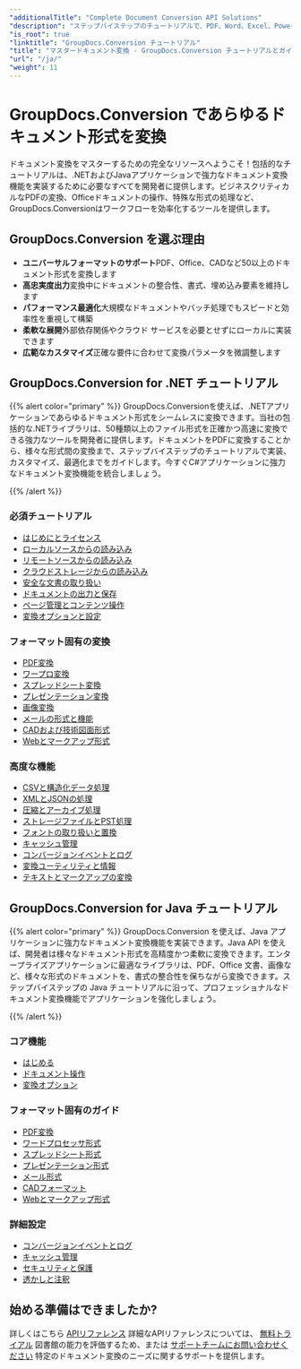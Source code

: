 ```yaml
---
"additionalTitle": "Complete Document Conversion API Solutions"
"description": "ステップバイステップのチュートリアルで、PDF、Word、Excel、PowerPointなど50以上の形式を変換する方法を学びましょう。アプリケーションにシームレスなドキュメント変換を実装できます。"
"is_root": true
"linktitle": "GroupDocs.Conversion チュートリアル"
"title": "マスタードキュメント変換 - GroupDocs.Conversion チュートリアルとガイド"
"url": "/ja/"
"weight": 11
---
```


# GroupDocs.Conversion であらゆるドキュメント形式を変換

ドキュメント変換をマスターするための完全なリソースへようこそ！包括的なチュートリアルは、.NETおよびJavaアプリケーションで強力なドキュメント変換機能を実装するために必要なすべてを開発者に提供します。ビジネスクリティカルなPDFの変換、Officeドキュメントの操作、特殊な形式の処理など、GroupDocs.Conversionはワークフローを効率化するツールを提供します。

## GroupDocs.Conversion を選ぶ理由

- **ユニバーサルフォーマットのサポート**PDF、Office、CADなど50以上のドキュメント形式を変換します
- **高忠実度出力**変換中にドキュメントの整合性、書式、埋め込み要素を維持します
- **パフォーマンス最適化**大規模なドキュメントやバッチ処理でもスピードと効率性を重視して構築
- **柔軟な展開**外部依存関係やクラウド サービスを必要とせずにローカルに実装できます
- **広範なカスタマイズ**正確な要件に合わせて変換パラメータを微調整します

## GroupDocs.Conversion for .NET チュートリアル

{{% alert color="primary" %}}
GroupDocs.Conversionを使えば、.NETアプリケーションであらゆるドキュメント形式をシームレスに変換できます。当社の包括的な.NETライブラリは、50種類以上のファイル形式を正確かつ高速に変換できる強力なツールを開発者に提供します。ドキュメントをPDFに変換することから、様々な形式間の変換まで、ステップバイステップのチュートリアルで実装、カスタマイズ、最適化までをガイドします。今すぐC#アプリケーションに強力なドキュメント変換機能を統合しましょう。

{{% /alert %}}

### 必須チュートリアル

- [はじめにとライセンス](./net/getting-started-licensing/)
- [ローカルソースからの読み込み](./net/loading-from-local-sources/)
- [リモートソースからの読み込み](./net/loading-from-remote-sources/)
- [クラウドストレージからの読み込み](./net/loading-from-cloud-storage/)
- [安全な文書の取り扱い](./net/working-with-secure-documents/)
- [ドキュメントの出力と保存](./net/document-output-saving/)
- [ページ管理とコンテンツ操作](./net/page-management-content-manipulation/)
- [変換オプションと設定](./net/conversion-options-settings/)

### フォーマット固有の変換

- [PDF変換](./net/pdf-conversion/)
- [ワープロ変換](./net/word-processing-conversion/)
- [スプレッドシート変換](./net/spreadsheet-conversion/)
- [プレゼンテーション変換](./net/presentation-conversion/)
- [画像変換](./net/image-conversion/)
- [メールの形式と機能](./net/email-formats-features/)
- [CADおよび技術図面形式](./net/cad-technical-drawing-formats/)
- [Webとマークアップ形式](./net/web-markup-formats/)

### 高度な機能

- [CSVと構造化データ処理](./net/csv-structured-data-processing/)
- [XMLとJSONの処理](./net/xml-json-processing/)
- [圧縮とアーカイブ処理](./net/compression-archive-handling/)
- [ストレージファイルとPST処理](./net/storage-files-pst-processing/)
- [フォントの取り扱いと置換](./net/font-handling-substitution/)
- [キャッシュ管理](./net/cache-management/)
- [コンバージョンイベントとログ](./net/conversion-events-logging/)
- [変換ユーティリティと情報](./net/conversion-utilities-information/)
- [テキストとマークアップの変換](./net/text-markup-conversion/)

## GroupDocs.Conversion for Java チュートリアル

{{% alert color="primary" %}}
GroupDocs.Conversion を使えば、Java アプリケーションに強力なドキュメント変換機能を実装できます。Java API を使えば、開発者は様々なドキュメント形式を高精度かつ柔軟に変換できます。エンタープライズアプリケーションに最適なライブラリは、PDF、Office 文書、画像など、様々な形式のドキュメントを、書式の整合性を保ちながら変換できます。ステップバイステップの Java チュートリアルに沿って、プロフェッショナルなドキュメント変換機能でアプリケーションを強化しましょう。

{{% /alert %}}

### コア機能

- [はじめる](./java/getting-started/)
- [ドキュメント操作](./java/document-operations/)
- [変換オプション](./java/conversion-options/)

### フォーマット固有のガイド

- [PDF変換](./java/pdf-conversion/)
- [ワードプロセッサ形式](./java/word-processing-formats/)
- [スプレッドシート形式](./java/spreadsheet-formats/)
- [プレゼンテーション形式](./java/presentation-formats/)
- [メール形式](./java/email-formats/)
- [CADフォーマット](./java/cad-formats/)
- [Webとマークアップ形式](./java/web-markup-formats/)

### 詳細設定

- [コンバージョンイベントとログ](./java/conversion-events-logging/)
- [キャッシュ管理](./java/cache-management/)
- [セキュリティと保護](./java/security-protection/)
- [透かしと注釈](./java/watermarks-annotations/)

## 始める準備はできましたか?

詳しくはこちら [APIリファレンス](https://reference.groupdocs.com/) 詳細なAPIリファレンスについては、 [無料トライアル](https://releases.groupdocs.com/) 図書館の能力を評価するため、または [サポートチームにお問い合わせください](https://forum.groupdocs.com/) 特定のドキュメント変換のニーズに関するサポートを提供します。